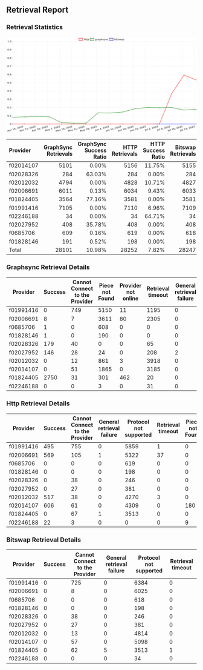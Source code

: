 ## Retrieval Report
### Retrieval Statistics
<img src="https://raw.githubusercontent.com/data-preservation-programs/filplus-checker-assets/main/filecoin-project/filecoin-plus-large-datasets/issues/1711/1690528665736.png"/>

| Provider  | GraphSync Retrievals | GraphSync Success Ratio | HTTP Retrievals | HTTP Success Ratio | Bitswap Retrievals | Bitswap Success Ratio |
| :-------- | -------------------: | ----------------------: | --------------: | -----------------: | -----------------: | --------------------: |
| f02014107 |                 5101 |                   0.00% |            5156 |             11.75% |               5155 |                 0.00% |
| f02028326 |                  284 |                  63.03% |             284 |              0.00% |                284 |                 0.00% |
| f02012032 |                 4794 |                   0.00% |            4828 |             10.71% |               4827 |                 0.00% |
| f02006691 |                 6011 |                   0.13% |            6034 |              9.43% |               6033 |                 0.00% |
| f01824405 |                 3564 |                  77.16% |            3581 |              0.00% |               3581 |                 0.00% |
| f01991416 |                 7105 |                   0.00% |            7110 |              6.96% |               7109 |                 0.00% |
| f02246188 |                   34 |                   0.00% |              34 |             64.71% |                 34 |                 0.00% |
| f02027952 |                  408 |                  35.78% |             408 |              0.00% |                408 |                 0.00% |
| f0685706  |                  609 |                   0.16% |             619 |              0.00% |                618 |                 0.00% |
| f01828146 |                  191 |                   0.52% |             198 |              0.00% |                198 |                 0.00% |
| Total     |                28101 |                  10.98% |           28252 |              7.82% |              28247 |                 0.00% |

### Graphsync Retrieval Details
| Provider  | Success | Cannot Connect to the Provider | Piece not Found | Provider not online | Retrieval timeout | General retrieval failure |
| --------- | ------- | ------------------------------ | --------------- | ------------------- | ----------------- | ------------------------- |
| f01991416 | 0       | 749                            | 5150            | 11                  | 1195              | 0                         |
| f02006691 | 8       | 7                              | 3611            | 80                  | 2305              | 0                         |
| f0685706  | 1       | 0                              | 608             | 0                   | 0                 | 0                         |
| f01828146 | 1       | 0                              | 190             | 0                   | 0                 | 0                         |
| f02028326 | 179     | 40                             | 0               | 0                   | 65                | 0                         |
| f02027952 | 146     | 28                             | 24              | 0                   | 208               | 2                         |
| f02012032 | 0       | 12                             | 861             | 3                   | 3918              | 0                         |
| f02014107 | 0       | 51                             | 1865            | 0                   | 3185              | 0                         |
| f01824405 | 2750    | 31                             | 301             | 462                 | 20                | 0                         |
| f02246188 | 0       | 0                              | 3               | 0                   | 31                | 0                         |

### Http Retrieval Details
| Provider  | Success | Cannot Connect to the Provider | General retrieval failure | Protocol not supported | Retrieval timeout | Piece not Found |
| --------- | ------- | ------------------------------ | ------------------------- | ---------------------- | ----------------- | --------------- |
| f01991416 | 495     | 755                            | 0                         | 5859                   | 1                 | 0               |
| f02006691 | 569     | 105                            | 1                         | 5322                   | 37                | 0               |
| f0685706  | 0       | 0                              | 0                         | 619                    | 0                 | 0               |
| f01828146 | 0       | 0                              | 0                         | 198                    | 0                 | 0               |
| f02028326 | 0       | 38                             | 0                         | 246                    | 0                 | 0               |
| f02027952 | 0       | 27                             | 0                         | 381                    | 0                 | 0               |
| f02012032 | 517     | 38                             | 0                         | 4270                   | 3                 | 0               |
| f02014107 | 606     | 61                             | 0                         | 4309                   | 0                 | 180             |
| f01824405 | 0       | 67                             | 1                         | 3513                   | 0                 | 0               |
| f02246188 | 22      | 3                              | 0                         | 0                      | 0                 | 9               |

### Bitswap Retrieval Details
| Provider  | Success | Cannot Connect to the Provider | General retrieval failure | Protocol not supported | Retrieval timeout |
| --------- | ------- | ------------------------------ | ------------------------- | ---------------------- | ----------------- |
| f01991416 | 0       | 725                            | 0                         | 6384                   | 0                 |
| f02006691 | 0       | 8                              | 0                         | 6025                   | 0                 |
| f0685706  | 0       | 0                              | 0                         | 618                    | 0                 |
| f01828146 | 0       | 0                              | 0                         | 198                    | 0                 |
| f02028326 | 0       | 38                             | 0                         | 246                    | 0                 |
| f02027952 | 0       | 27                             | 0                         | 381                    | 0                 |
| f02012032 | 0       | 13                             | 0                         | 4814                   | 0                 |
| f02014107 | 0       | 57                             | 0                         | 5098                   | 0                 |
| f01824405 | 0       | 62                             | 5                         | 3513                   | 1                 |
| f02246188 | 0       | 0                              | 0                         | 34                     | 0                 |
